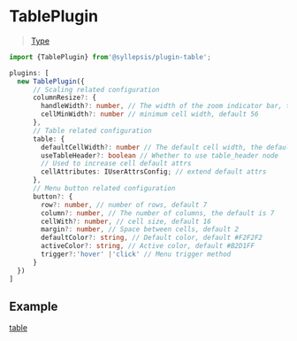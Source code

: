 # TablePlugin <!-- {docsify-ignore-all} -->

> [Type](/en/plugins/types)

```typescript
import {TablePlugin} from'@syllepsis/plugin-table';

plugins: [
  new TablePlugin({
      // Scaling related configuration
      columnResize?: {
        handleWidth?: number, // The width of the zoom indicator bar, the default is 5
        cellMinWidth?: number // minimum cell width, default 56
      },
      // Table related configuration
      table: {
        defaultCellWidth?: number // The default cell width, the default is 88
        useTableHeader?: boolean // Whether to use table_header node
        // Used to increase cell default attrs
        cellAttributes: IUserAttrsConfig; // extend default attrs
      },
      // Menu button related configuration
      button?: {
        row?: number, // number of rows, default 7
        column?: number, // The number of columns, the default is 7
        cellWith?: number, // cell size, default 16
        margin?: number, // Space between cells, default 2
        defaultColor?: string, // Default color, default #F2F2F2
        activeColor?: string, // Active color, default #B2D1FF
        trigger?:'hover' |'click' // Menu trigger method
      }
  })
]
```

## Example

[table](https://codesandbox.io/embed/plugin-table-lr55d?hidenavigation=1 ':include :type=iframe width=100% height=500px')